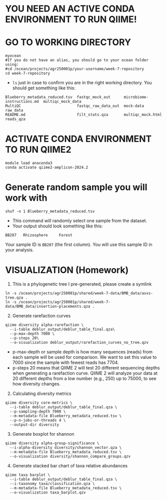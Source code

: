 # YOU NEED AN ACTIVE CONDA ENVIRONMENT TO RUN QIIME!
# GO TO WORKING DIRECTORY
```
myocean
#If you do not have an alias, you should go to your ocean folder using:
#cd /ocean/projects/agr250001p/your-username/week-7-repository
cd week-7-repository
```
- `ls` just in case to confirm you are in the right working directory. You should get something like this:
```
Blueberry_metadata_reduced.tsv  fastqc_mock_out      microbiome-instructions.md  multiqc_mock_data
MultiQC                         fastqc_raw_data_out  mock-data                   raw_data
README.md                       filt_stats.qza       multiqc_mock.html           reads_qza
```

# ACTIVATE CONDA ENVIRONMENT TO RUN QIIME2
```
module load anaconda3
conda activate qiime2-amplicon-2024.2
```
# Generate random sample you will work with
```
shuf -n 1 Blueberry_metadata_reduced.tsv
```
- This command will randomly select one sample from the dataset.
- Your output should look something like this:
```
BB207   Rhizosphere     Forest
```
Your sample ID is `BB207` (the first column). You will use this sample ID in your analysis.

# VISUALIZATION (Homework)
1. This is a phylogenetic tree I pre-generated, please create a symlink
```         
ln -s /ocean/projects/agr250001p/shared/week-7-data/BMB_data/asvs-tree.qza .
ln -s /ocean/projects/agr250001p/shared/week-7-data/BMB_data/insertion-placements.qza .
```

2. Generate rarefaction curves
```         
qiime diversity alpha-rarefaction \
  --i-table deblur_output/deblur_table_final.qza\
  --p-max-depth 7000 \
  --p-steps 20\
  --o-visualization deblur_output/rarefaction_curves_no_tree.qzv
```
- p-max-depth or sample depth is how many sequences (reads) from each sample will be used for comparison. We want to set this value to 7000 since the sample with fewest reads has 7704.
- p-steps 20 means that QIIME 2 will test 20 different sequencing depths when generating a rarefaction curve. QIIME 2 will analyze your data at 20 different depths from a low number (e.g., 250) up to 75000, to see how diversity changes.

2. Calculating diversity metrics
```         
qiime diversity core-metrics \
  --i-table deblur_output/deblur_table_final.qza \
  --p-sampling-depth 7000 \
  --m-metadata-file Blueberry_metadata_reduced.tsv \
  --p-n-jobs-or-threads 4 \
  --output-dir diversity
```
3. Generate boxplot for shannon
```         
qiime diversity alpha-group-significance \
  --i-alpha-diversity diversity/shannon_vector.qza \
  --m-metadata-file Blueberry_metadata_reduced.tsv \
  --o-visualization diversity/shannon_compare_groups.qzv
```
4. Generate stacked bar chart of taxa relative abundances
```         
qiime taxa barplot \
  --i-table deblur_output/deblur_table_final.qza \
  --i-taxonomy taxa/classification.qza \
  --m-metadata-file Blueberry_metadata_reduced.tsv \
  --o-visualization taxa_barplot.qzv
```
